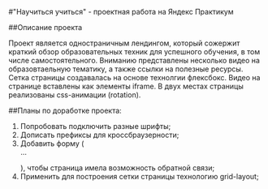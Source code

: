 #"Научиться учиться" - проектная работа на Яндекс Практикум 

##Описание проекта 

Проект является одностраничным лендингом, который сожержит краткий обзор образовательных техник для успешного обучения, в том числе самостоятельного. Вниманию представлены несколько видео на образовтаельную тематику, а также ссылки на полезные ресурсы. 
Сетка страницы создавалась на основе технолгии флексбокс. 
Видео на странице вставлены как элементы iframe. В двух местах страницы реализованы css-анимации (rotation). 

##Планы по доработке проекта:

1. Попробовать подключить разные шрифты;
2. Дописать префиксы для кроссбраузерности;
3. Добавить форму (<form>...</form>), чтобы страница имела возможность обратной связи;
4. Применить для построения сетки страницы технологию grid-layout;